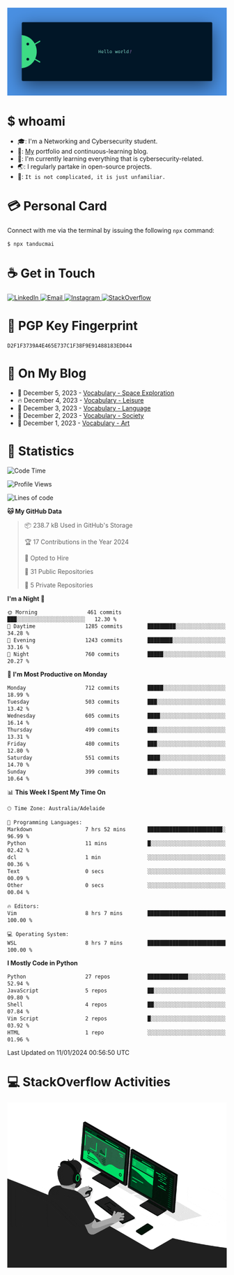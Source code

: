 <p align="center"><img src="assets/banner.png" /></p>

[//]: ![](https://github.com/tanducmai/tanducmai/actions/workflows/waka-stats.yml/badge.svg)
[//]: ![](https://github.com/tanducmai/tanducmai/actions/workflows/latest-blogs.yml/badge.svg)
[//]: ![](https://github.com/tanducmai/tanducmai/actions/workflows/stackoverflow-activities.yml/badge.svg)

# $ whoami

- :mortar_board:: I'm a Networking and Cybersecurity student.
- :telescope:: [My](https://tanducmai.com/) portfolio and continuous-learning blog.
- :seedling:: I'm currently learning everything that is cybersecurity-related.
- :earth_asia:: I regularly partake in open-source projects.
- :speech_balloon:: `It is not complicated, it is just unfamiliar.`

# :credit_card: Personal Card

Connect with me via the terminal by issuing the following `npx` command:

```bash
$ npx tanducmai
```

# :coffee: Get in Touch

<a target="_blank" href="https://www.linkedin.com/in/tanducmai/">
  <img alt="LinkedIn" src="https://img.shields.io/badge/LinkedIn-0077B5?style=for-the-badge&logo=linkedin&logoColor=white" />
</a>
<a target="_blank" href="mailto:henryfromvietnam@gmail.com">
  <img alt="Email" src="https://img.shields.io/badge/Gmail-D14836?style=for-the-badge&logo=gmail&logoColor=white" />
</a>
<a target="_blank" href="https://www.instagram.com/henry.maii/">
  <img alt="Instagram" src="https://img.shields.io/badge/Instagram-E4405F?style=for-the-badge&logo=instagram&logoColor=white" />
</a>
<a target="_blank" href="https://stackoverflow.com/users/16999206/tanducmai">
  <img alt="StackOverflow" src="https://img.shields.io/static/v1?message=Stackoverflow&logo=stackoverflow&label=&color=FE7A16&logoColor=white&labelColor=&style=for-the-badge" />
</a>

# :closed_lock_with_key: PGP Key Fingerprint

`D2F1F3739A4E465E737C1F38F9E91488183ED044`

# :scroll: On My Blog

<!-- BLOG-POST-LIST:START -->
 - 💯 December 5, 2023 - [Vocabulary - Space Exploration](https://tanducmai.com/posts/glossaries/vocabulary/space-exploration/)
 - 🔥 December 4, 2023 - [Vocabulary - Leisure](https://tanducmai.com/posts/glossaries/vocabulary/leisure/)
 - 💫 December 3, 2023 - [Vocabulary - Language](https://tanducmai.com/posts/glossaries/vocabulary/language/)
 - 🚀 December 2, 2023 - [Vocabulary - Society](https://tanducmai.com/posts/glossaries/vocabulary/society/)
 - 🌮 December 1, 2023 - [Vocabulary - Art](https://tanducmai.com/posts/glossaries/vocabulary/art/)<!-- BLOG-POST-LIST:END -->

# :1234: Statistics

<!--START_SECTION:waka-->
![Code Time](http://img.shields.io/badge/Code%20Time-203%20hrs%2031%20mins-blue)

![Profile Views](http://img.shields.io/badge/Profile%20Views-0-blue)

![Lines of code](https://img.shields.io/badge/From%20Hello%20World%20I%27ve%20Written-9.1%20million%20lines%20of%20code-blue)

**🐱 My GitHub Data** 

> 📦 238.7 kB Used in GitHub's Storage 
 > 
> 🏆 17 Contributions in the Year 2024
 > 
> 💼 Opted to Hire
 > 
> 📜 31 Public Repositories 
 > 
> 🔑 5 Private Repositories 
 > 
**I'm a Night 🦉** 

```text
🌞 Morning                461 commits         ███░░░░░░░░░░░░░░░░░░░░░░   12.30 % 
🌆 Daytime                1285 commits        █████████░░░░░░░░░░░░░░░░   34.28 % 
🌃 Evening                1243 commits        ████████░░░░░░░░░░░░░░░░░   33.16 % 
🌙 Night                  760 commits         █████░░░░░░░░░░░░░░░░░░░░   20.27 % 
```
📅 **I'm Most Productive on Monday** 

```text
Monday                   712 commits         █████░░░░░░░░░░░░░░░░░░░░   18.99 % 
Tuesday                  503 commits         ███░░░░░░░░░░░░░░░░░░░░░░   13.42 % 
Wednesday                605 commits         ████░░░░░░░░░░░░░░░░░░░░░   16.14 % 
Thursday                 499 commits         ███░░░░░░░░░░░░░░░░░░░░░░   13.31 % 
Friday                   480 commits         ███░░░░░░░░░░░░░░░░░░░░░░   12.80 % 
Saturday                 551 commits         ████░░░░░░░░░░░░░░░░░░░░░   14.70 % 
Sunday                   399 commits         ███░░░░░░░░░░░░░░░░░░░░░░   10.64 % 
```


📊 **This Week I Spent My Time On** 

```text
🕑︎ Time Zone: Australia/Adelaide

💬 Programming Languages: 
Markdown                 7 hrs 52 mins       ████████████████████████░   96.99 % 
Python                   11 mins             █░░░░░░░░░░░░░░░░░░░░░░░░   02.42 % 
dcl                      1 min               ░░░░░░░░░░░░░░░░░░░░░░░░░   00.36 % 
Text                     0 secs              ░░░░░░░░░░░░░░░░░░░░░░░░░   00.09 % 
Other                    0 secs              ░░░░░░░░░░░░░░░░░░░░░░░░░   00.04 % 

🔥 Editors: 
Vim                      8 hrs 7 mins        █████████████████████████   100.00 % 

💻 Operating System: 
WSL                      8 hrs 7 mins        █████████████████████████   100.00 % 
```

**I Mostly Code in Python** 

```text
Python                   27 repos            █████████████░░░░░░░░░░░░   52.94 % 
JavaScript               5 repos             ██░░░░░░░░░░░░░░░░░░░░░░░   09.80 % 
Shell                    4 repos             ██░░░░░░░░░░░░░░░░░░░░░░░   07.84 % 
Vim Script               2 repos             █░░░░░░░░░░░░░░░░░░░░░░░░   03.92 % 
HTML                     1 repo              ░░░░░░░░░░░░░░░░░░░░░░░░░   01.96 % 
```




 Last Updated on 11/01/2024 00:56:50 UTC
<!--END_SECTION:waka-->

# :computer: StackOverflow Activities

<!-- STACKOVERFLOW:START -->
<!-- STACKOVERFLOW:END -->

<p align="center"><img src="assets/developer.gif" /></p>
